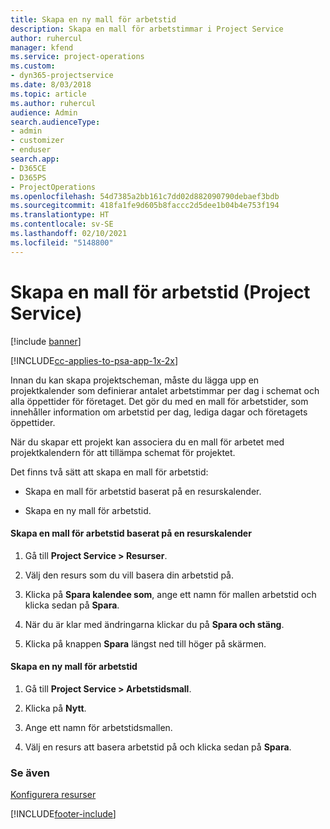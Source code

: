 ```yaml
---
title: Skapa en ny mall för arbetstid
description: Skapa en mall för arbetstimmar i Project Service
author: ruhercul
manager: kfend
ms.service: project-operations
ms.custom:
- dyn365-projectservice
ms.date: 8/03/2018
ms.topic: article
ms.author: ruhercul
audience: Admin
search.audienceType:
- admin
- customizer
- enduser
search.app:
- D365CE
- D365PS
- ProjectOperations
ms.openlocfilehash: 54d7385a2bb161c7dd02d882090790debaef3bdb
ms.sourcegitcommit: 418fa1fe9d605b8faccc2d5dee1b04b4e753f194
ms.translationtype: HT
ms.contentlocale: sv-SE
ms.lasthandoff: 02/10/2021
ms.locfileid: "5148800"
---
```

# <a name="create-a-work-hours-template-project-service"></a>Skapa en mall för arbetstid (Project Service)

[!include [banner](../includes/psa-now-project-operations.md)]

[!INCLUDE[cc-applies-to-psa-app-1x-2x](../includes/cc-applies-to-psa-app-1x-2x.md)]

Innan du kan skapa projektscheman, måste du lägga upp en projektkalender som definierar antalet arbetstimmar per dag i schemat och alla öppettider för företaget. Det gör du med en mall för arbetstider, som innehåller information om arbetstid per dag, lediga dagar och företagets öppettider.  
  
 När du skapar ett projekt kan associera du en mall för arbetet med projektkalendern för att tillämpa schemat för projektet.  
  
 Det finns två sätt att skapa en mall för arbetstid:  
  
-   Skapa en mall för arbetstid baserat på en resurskalender.  
  
-   Skapa en ny mall för arbetstid.  
  
#### <a name="to-create-a-work-hours-template-based-on-a-resources-calendar"></a>Skapa en mall för arbetstid baserat på en resurskalender  
  
1.  Gå till **Project Service > Resurser**.  
  
2.  Välj den resurs som du vill basera din arbetstid på.  
  
3.  Klicka på **Spara kalendee som**, ange ett namn för mallen arbetstid och klicka sedan på **Spara**.  
  
4.  När du är klar med ändringarna klickar du på **Spara och stäng**.  
  
5.  Klicka på knappen **Spara** längst ned till höger på skärmen.  
  
#### <a name="to-create-a-new-work-hours-template"></a>Skapa en ny mall för arbetstid  
  
1.  Gå till **Project Service > Arbetstidsmall**.  
  
2.  Klicka på **Nytt**.  
  
3.  Ange ett namn för arbetstidsmallen.  
  
4.  Välj en resurs att basera arbetstid på och klicka sedan på **Spara**.  
  
### <a name="see-also"></a>Se även  
 [Konfigurera resurser](../psa/set-up-resources.md)


[!INCLUDE[footer-include](../includes/footer-banner.md)]